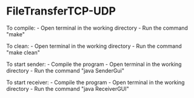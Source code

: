 # FileTransferTCP-UDP
To compile:
	- Open terminal in the working directory
	- Run the command "make"

To clean:
	- Open terminal in the working directory
	- Run the command "make clean"

To start sender:
	- Compile the program
	- Open terminal in the working directory
	- Run the command "java SenderGui"

To start receiver:
	- Compile the program
	- Open terminal in the working directory
	- Run the command "java ReceiverGUI"
